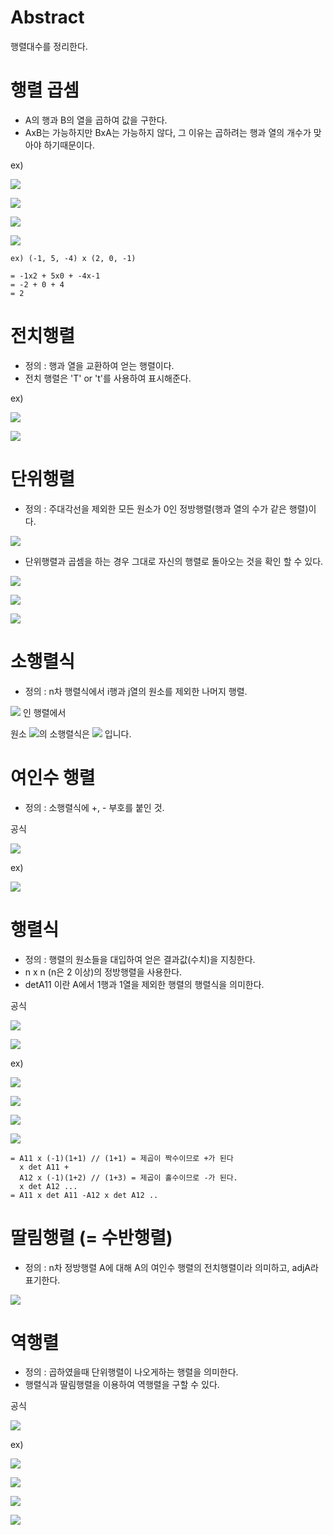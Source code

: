 # Abstract

행렬대수를 정리한다.

# 행렬 곱셈

+ A의 행과 B의 열을 곱하여 값을 구한다.
+ AxB는 가능하지만 BxA는 가능하지 않다, 그 이유는 곱하려는 행과 열의 개수가 맞아야 하기때문이다.

ex)

![](./Images/1.png)

![](./Images/1-1.png)

![](./Images/1-2.png)

![](./Images/1-3.png)

```
ex) (-1, 5, -4) x (2, 0, -1)

= -1x2 + 5x0 + -4x-1
= -2 + 0 + 4
= 2
``` 

# 전치행렬

+ 정의 : 행과 열을 교환하여 얻는 행렬이다.
+ 전치 행렬은 'T' or 't'를 사용하여 표시해준다. 

ex)

![](./Images/2.png)

![](./Images/2-1.png)

# 단위행렬

+ 정의 : 주대각선을 제외한 모든 원소가 0인 정방행렬(행과 열의 수가 같은 행렬)이다.

![](./Images/3.png)

+ 단위행렬과 곱셈을 하는 경우 그대로 자신의 행렬로 돌아오는 것을 확인 할 수 있다.

![](./Images/3-1.png)

![](./Images/3-2.png)

![](./Images/3-3.png)

# 소행렬식

+ 정의 : n차 행렬식에서 i행과 j열의 원소를 제외한 나머지 행렬.

![](./Images/4.png) 인 행렬에서

원소 ![](./Images/4-1.png)의 소행렬식은
![](./Images/4-2.png) 입니다.

# 여인수 행렬

+ 정의 : 소행렬식에 +, - 부호를 붙인 것.

공식

![](./Images/5.png)

ex)

![](./Images/5-1.png)

# 행렬식

+ 정의 : 행렬의 원소들을 대입하여 얻은 결과값(수치)을 지칭한다.
+ n x n (n은 2 이상)의 정방행렬을 사용한다.
+ detA11 이란 A에서 1행과 1열을 제외한 행렬의 행렬식을 의미한다.

공식

![](./Images/6.png)

![](./Images/6-1.png)

ex)

![](./Images/6-2.png)

![](./Images/6-3.png)

![](./Images/6-4.png)

![](./Images/6-5.png)

```
= A11 x (-1)(1+1) // (1+1) = 제곱이 짝수이므로 +가 된다 
  x det A11 + 
  A12 x (-1)(1+2) // (1+3) = 제곱이 홀수이므로 -가 된다.
  x det A12 ...
= A11 x det A11 -A12 x det A12 .. 
```

# 딸림행렬 (= 수반행렬)

+ 정의 : n차 정방행렬 A에 대해 A의 여인수 행렬의 전치행렬이라 의미하고, adjA라 표기한다.

![](./Images/7.png)

# 역행렬

+ 정의 : 곱하였을때 단위행렬이 나오게하는 행렬을 의미한다.
+ 행렬식과 딸림행렬을 이용하여 역행렬을 구할 수 있다.

공식

![](./Images/8.png)

ex)

![](./Images/8-1.png)

![](./Images/8-2.png)

![](./Images/8-3.png)

![](./Images/8-4.png)
